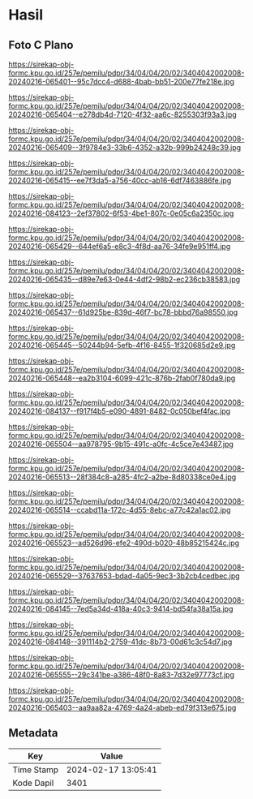 # Hasil

## Foto C Plano

https://sirekap-obj-formc.kpu.go.id/257e/pemilu/pdpr/34/04/04/20/02/3404042002008-20240216-065401--95c7dcc4-d688-4bab-bb51-200e77fe218e.jpg

https://sirekap-obj-formc.kpu.go.id/257e/pemilu/pdpr/34/04/04/20/02/3404042002008-20240216-065404--e278db4d-7120-4f32-aa6c-8255303f93a3.jpg

https://sirekap-obj-formc.kpu.go.id/257e/pemilu/pdpr/34/04/04/20/02/3404042002008-20240216-065409--3f9784e3-33b6-4352-a32b-999b24248c39.jpg

https://sirekap-obj-formc.kpu.go.id/257e/pemilu/pdpr/34/04/04/20/02/3404042002008-20240216-065415--ee7f3da5-a756-40cc-ab16-6df7463886fe.jpg

https://sirekap-obj-formc.kpu.go.id/257e/pemilu/pdpr/34/04/04/20/02/3404042002008-20240216-084123--2ef37802-6f53-4be1-807c-0e05c6a2350c.jpg

https://sirekap-obj-formc.kpu.go.id/257e/pemilu/pdpr/34/04/04/20/02/3404042002008-20240216-065429--644ef6a5-e8c3-4f8d-aa76-34fe9e951ff4.jpg

https://sirekap-obj-formc.kpu.go.id/257e/pemilu/pdpr/34/04/04/20/02/3404042002008-20240216-065435--d89e7e63-0e44-4df2-98b2-ec236cb38583.jpg

https://sirekap-obj-formc.kpu.go.id/257e/pemilu/pdpr/34/04/04/20/02/3404042002008-20240216-065437--61d925be-839d-46f7-bc78-bbbd76a98550.jpg

https://sirekap-obj-formc.kpu.go.id/257e/pemilu/pdpr/34/04/04/20/02/3404042002008-20240216-065445--50244b94-5efb-4f16-8455-1f320685d2e9.jpg

https://sirekap-obj-formc.kpu.go.id/257e/pemilu/pdpr/34/04/04/20/02/3404042002008-20240216-065448--ea2b3104-6099-421c-876b-2fab0f780da9.jpg

https://sirekap-obj-formc.kpu.go.id/257e/pemilu/pdpr/34/04/04/20/02/3404042002008-20240216-084137--f917f4b5-e090-4891-8482-0c050bef4fac.jpg

https://sirekap-obj-formc.kpu.go.id/257e/pemilu/pdpr/34/04/04/20/02/3404042002008-20240216-065504--aa978795-9b15-491c-a0fc-4c5ce7e43487.jpg

https://sirekap-obj-formc.kpu.go.id/257e/pemilu/pdpr/34/04/04/20/02/3404042002008-20240216-065513--28f384c8-a285-4fc2-a2be-8d80338ce0e4.jpg

https://sirekap-obj-formc.kpu.go.id/257e/pemilu/pdpr/34/04/04/20/02/3404042002008-20240216-065514--ccabd11a-172c-4d55-8ebc-a77c42a1ac02.jpg

https://sirekap-obj-formc.kpu.go.id/257e/pemilu/pdpr/34/04/04/20/02/3404042002008-20240216-065523--ad526d96-efe2-490d-b020-48b85215424c.jpg

https://sirekap-obj-formc.kpu.go.id/257e/pemilu/pdpr/34/04/04/20/02/3404042002008-20240216-065529--37637653-bdad-4a05-9ec3-3b2cb4cedbec.jpg

https://sirekap-obj-formc.kpu.go.id/257e/pemilu/pdpr/34/04/04/20/02/3404042002008-20240216-084145--7ed5a34d-418a-40c3-9414-bd54fa38a15a.jpg

https://sirekap-obj-formc.kpu.go.id/257e/pemilu/pdpr/34/04/04/20/02/3404042002008-20240216-084148--391114b2-2759-41dc-8b73-00d61c3c54d7.jpg

https://sirekap-obj-formc.kpu.go.id/257e/pemilu/pdpr/34/04/04/20/02/3404042002008-20240216-065555--29c341be-a386-48f0-8a83-7d32e97773cf.jpg

https://sirekap-obj-formc.kpu.go.id/257e/pemilu/pdpr/34/04/04/20/02/3404042002008-20240216-065403--aa9aa82a-4769-4a24-abeb-ed79f313e675.jpg


## Metadata

| Key        | Value               |
| ---------- | ------------------- |
| Time Stamp | 2024-02-17 13:05:41 |
| Kode Dapil | 3401                |



